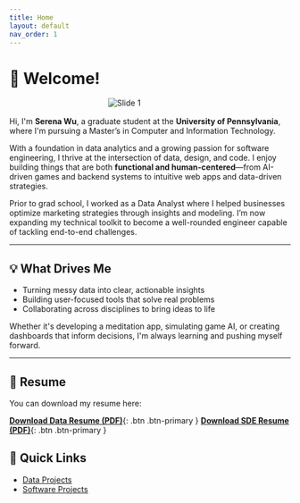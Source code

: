 ```yaml
---
title: Home
layout: default
nav_order: 1
---
```


# 👋 Welcome!
<img src="/serenaintech/assets/images/profile.png" alt="Slide 1"
style="max-width: 150px; height: auto; display: block; margin: 1rem auto;" />

Hi, I'm **Serena Wu**, a graduate student at the **University of Pennsylvania**, where I'm pursuing a Master’s in Computer and Information Technology.

With a foundation in data analytics and a growing passion for software engineering, I thrive at the intersection of data, design, and code. I enjoy building things that are both **functional and human-centered**—from AI-driven games and backend systems to intuitive web apps and data-driven strategies.

Prior to grad school, I worked as a Data Analyst where I helped businesses optimize marketing strategies through insights and modeling. I’m now expanding my technical toolkit to become a well-rounded engineer capable of tackling end-to-end challenges.

---

## 💡 What Drives Me

- Turning messy data into clear, actionable insights
- Building user-focused tools that solve real problems
- Collaborating across disciplines to bring ideas to life

Whether it's developing a meditation app, simulating game AI, or creating dashboards that inform decisions, I'm always learning and pushing myself forward.

---

## 📄 Resume

You can download my resume here:

[**Download Data Resume (PDF)**](/serenaintech/assets/resume_data.pdf){: .btn .btn-primary }
[**Download SDE Resume (PDF)**](/serenaintech/assets/resume_sde.pdf){: .btn .btn-primary }


## 📌 Quick Links

- [Data Projects](./data-projects)
- [Software Projects](./software-projects)